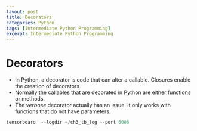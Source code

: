 ```yaml
---
layout: post
title: Decorators
categories: Python 
tags: [Intermediate Python Programming]
excerpt: Intermediate Python Programming 
---
```


#  Decorators 
- In Python, a decorator is code that  can alter a callable. Closures enable the creation of decorators. 
- Normally the callables that are decorated in Python are either functions or methods. 
- The *verbose* decorator actually has an issue. It only works with  functions that do not have parameters. 



```python
tensorboard  --logdir ~/ch3_tb_log --port 6006
```
